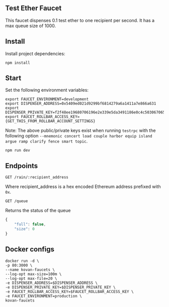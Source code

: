 Test Ether Faucet
----------------------

This faucet dispenses 0.1 test ether to one recipient per second. It has a max queue size of 1000.


## Install

Install project dependencies:

```
npm install
```

## Start

Set the following environment variables:

```
export FAUCET_ENVIRONMENT=development
export DISPENSER_ADDRESS=0x5409ed021d9299bf6814279a6a1411a7e866a631
export DISPENSER_PRIVATE_KEY=f2f48ee19680706196e2e339e5da3491186e0c4c5030670656b0e0164837257d
export FAUCET_ROLLBAR_ACCESS_KEY={GET_THIS_FROM_ROLLBAR_ACCOUNT_SETTINGS}
```

Note: The above public/private keys exist when running `testrpc` with the following option `--mnemonic concert load couple harbor equip island argue ramp clarify fence smart topic`.

```
npm run dev
```

## Endpoints

```GET /rain/:recipient_address```

Where recipient_address is a hex encoded Ethereum address prefixed with `0x`.

```GET /queue```

Returns the status of the queue

```javascript
{
    "full": false,
    "size": 0
}
```

## Docker configs

```
docker run -d \
-p 80:3000 \
--name kovan-faucets \
--log-opt max-size=100m \
--log-opt max-file=20 \
-e DISPENSER_ADDRESS=$DISPENSER_ADDRESS \
-e DISPENSER_PRIVATE_KEY=$DISPENSER_PRIVATE_KEY \
-e FAUCET_ROLLBAR_ACCESS_KEY=$FAUCET_ROLLBAR_ACCESS_KEY \
-e FAUCET_ENVIRONMENT=production \
kovan-faucets
```

